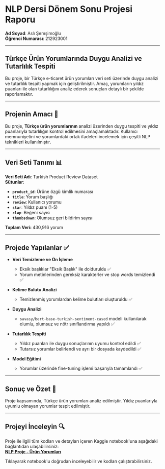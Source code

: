 # NLP Dersi Dönem Sonu Projesi Raporu

**Ad Soyad**: Aslı Şemşimoğlu  
**Öğrenci Numarası**: 212923001

----------

## Türkçe Ürün Yorumlarında Duygu Analizi ve Tutarlılık Tespiti

Bu proje, bir Türkçe e-ticaret ürün yorumları veri seti üzerinde duygu analizi ve tutarlılık tespiti yapmak için geliştirilmiştir. Amaç, yorumların yıldız puanları ile olan tutarlılığını analiz ederek sonuçları detaylı bir şekilde raporlamaktır.

----------

## Projenin Amacı 🎯

Bu proje, **Türkçe ürün yorumlarının** analizi üzerinden duygu tespiti ve yıldız puanlarıyla tutarlılığın kontrol edilmesini amaçlamaktadır. Kullanıcı memnuniyetini ve yorumlardaki ortak ifadeleri incelemek için çeşitli NLP teknikleri kullanılmıştır.

----------

## Veri Seti Tanımı 📊

**Veri Seti Adı**: Turkish Product Review Dataset  
**Sütunlar:**

-   **`product_id`**: Ürüne özgü kimlik numarası
-   **`title`**: Yorum başlığı
-   **`review`**: Kullanıcı yorumu
-   **`star`**: Yıldız puanı (1-5)
-   **`clap`**: Beğeni sayısı
-   **`thumbsdown`**: Olumsuz geri bildirim sayısı

**Toplam Veri:** 430,916 yorum

----------

## Projede Yapılanlar ✅

-   **Veri Temizleme ve Ön İşleme**
    
    -   Eksik başlıklar "Eksik Başlık" ile dolduruldu ✅
    -   Yorum metinlerinden gereksiz karakterler ve stop words temizlendi ✅
-   **Kelime Bulutu Analizi**
    
    -   Temizlenmiş yorumlardan kelime bulutları oluşturuldu ✅
-   **Duygu Analizi**
    
    -   `savasy/bert-base-turkish-sentiment-cased` modeli kullanılarak olumlu, olumsuz ve nötr sınıflandırma yapıldı ✅
-   **Tutarlılık Tespiti**
    
    -   Yıldız puanları ile duygu sonuçlarının uyumu kontrol edildi ✅
    -   Tutarsız yorumlar belirlendi ve ayrı bir dosyada kaydedildi ✅
-   **Model Eğitimi**
    
    -   Yorumlar üzerinde fine-tuning işlemi başarıyla tamamlandı ✅

----------

## Sonuç ve Özet 🌟

Proje kapsamında, Türkçe ürün yorumları analiz edilmiştir. Yıldız puanlarıyla uyumlu olmayan yorumlar tespit edilmiştir.

----------

## Projeyi İnceleyin 🔍

Proje ile ilgili tüm kodları ve detayları içeren Kaggle notebook'una aşağıdaki bağlantıdan ulaşabilirsiniz:  
[**NLP Proje - Ürün Yorumları**](https://www.kaggle.com/code/aslemimolu/nlp-proje-r-n-yorumlar)

Tıklayarak notebook'u doğrudan inceleyebilir ve kodları çalıştırabilirsiniz.
